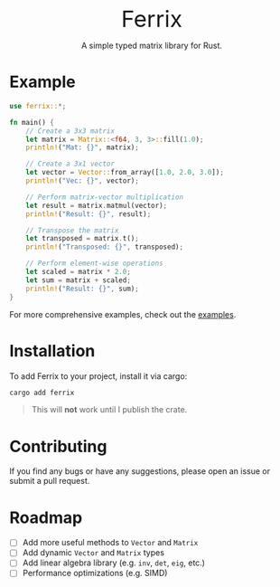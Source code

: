 <div align="center">
<p style="padding-top: 10px; margin-bottom: 0px; font-size: 40px;">Ferrix</p>
<p style="padding-top: 0px;">A simple typed matrix library for Rust.</p>
</div>

# Example

```rust
use ferrix::*;

fn main() {
    // Create a 3x3 matrix
    let matrix = Matrix::<f64, 3, 3>::fill(1.0);
    println!("Mat: {}", matrix);

    // Create a 3x1 vector
    let vector = Vector::from_array([1.0, 2.0, 3.0]);
    println!("Vec: {}", vector);

    // Perform matrix-vector multiplication
    let result = matrix.matmul(vector);
    println!("Result: {}", result);

    // Transpose the matrix
    let transposed = matrix.t();
    println!("Transposed: {}", transposed);

    // Perform element-wise operations
    let scaled = matrix * 2.0;
    let sum = matrix + scaled;
    println!("Result: {}", sum);
}
```

For more comprehensive examples, check out the [examples](./examples).

# Installation

To add Ferrix to your project, install it via cargo:

```bash
cargo add ferrix
```

> This will **not** work until I publish the crate.

# Contributing

If you find any bugs or have any suggestions, please open an issue or submit a pull request.

# Roadmap

- [ ] Add more useful methods to `Vector` and `Matrix`
- [ ] Add dynamic `Vector` and `Matrix` types
- [ ] Add linear algebra library (e.g. `inv`, `det`, `eig`, etc.)
- [ ] Performance optimizations (e.g. SIMD)
